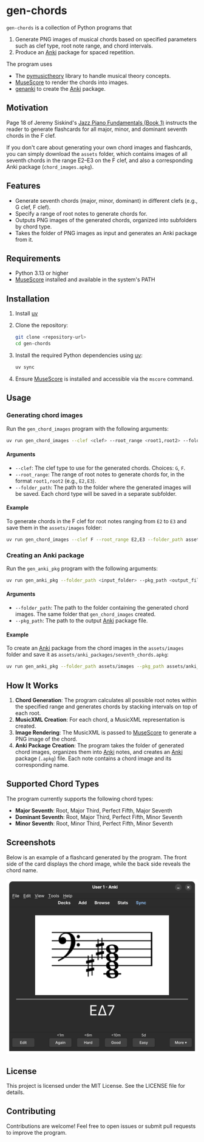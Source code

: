 # gen-chords

`gen-chords` is a collection of Python programs that
1. Generate PNG images of musical chords based on specified parameters such as clef type, root note range, and chord intervals.
2. Produce an [Anki](https://apps.ankiweb.net/) package for spaced repetition.

The program uses
- The [pymusictheory](https://github.com/valterschutz/pymusictheory) library to handle musical theory concepts.
- [MuseScore](https://musescore.org/en/download) to render the chords into images.
- [genanki](https://github.com/kerrickstaley/genanki) to create the [Anki](https://apps.ankiweb.net/) package.

## Motivation

Page 18 of Jeremy Siskind's [Jazz Piano Fundamentals (Book 1)](https://jeremysiskind.com/product/jazz-piano-fundamentals-book-1/) instructs the reader to generate flashcards for all major, minor, and dominant seventh chords in the F clef.

If you don't care about generating your own chord images and flashcards, you can simply download the `assets` folder, which contains images of all seventh chords in the range E2–E3 on the F clef, and also a corresponding Anki package (`chord_images.apkg`).


## Features

- Generate seventh chords (major, minor, dominant) in different clefs (e.g., G clef, F clef).
- Specify a range of root notes to generate chords for.
- Outputs PNG images of the generated chords, organized into subfolders by chord type.
- Takes the folder of PNG images as input and generates an Anki package from it.

## Requirements

- Python 3.13 or higher
- [MuseScore](https://musescore.org/en/download) installed and available in the system's PATH

## Installation

1. Install [uv](https://docs.astral.sh/uv/)

2. Clone the repository:
   ```bash
   git clone <repository-url>
   cd gen-chords
   ```

3. Install the required Python dependencies using [uv](https://docs.astral.sh/uv/):
   ```bash
   uv sync
   ```

4. Ensure [MuseScore](https://musescore.org/en/download) is installed and accessible via the `mscore` command.

## Usage

### Generating chord images

Run the `gen_chord_images` program with the following arguments:

```bash
uv run gen_chord_images --clef <clef> --root_range <root1,root2> --folder_path <output_folder>
```

#### Arguments

- `--clef`: The clef type to use for the generated chords. Choices: `G`, `F`.
- `--root_range`: The range of root notes to generate chords for, in the format `root1,root2` (e.g., `E2,E3`).
- `--folder_path`: The path to the folder where the generated images will be saved. Each chord type will be saved in a separate subfolder.

#### Example

To generate chords in the F clef for root notes ranging from `E2` to `E3` and save them in the `assets/images` folder:

```bash
uv run gen_chord_images --clef F --root_range E2,E3 --folder_path assets/images
```

### Creating an Anki package

Run the `gen_anki_pkg` program with the following arguments:

```bash
uv run gen_anki_pkg --folder_path <input_folder> --pkg_path <output_file>
```

#### Arguments

- `--folder_path`: The path to the folder containing the generated chord images. The same folder that `gen_chord_images` created.
- `--pkg_path`: The path to the output [Anki](https://apps.ankiweb.net/) package file.

#### Example

To create an [Anki](https://apps.ankiweb.net/) package from the chord images in the `assets/images` folder and save it as `assets/anki_packages/seventh_chords.apkg`:

```bash
uv run gen_anki_pkg --folder_path assets/images --pkg_path assets/anki_packages/seventh_chords.apkg
```

## How It Works

1. **Chord Generation**: The program calculates all possible root notes within the specified range and generates chords by stacking intervals on top of each root.
2. **MusicXML Creation**: For each chord, a MusicXML representation is created.
3. **Image Rendering**: The MusicXML is passed to [MuseScore](https://musescore.org/en/download) to generate a PNG image of the chord.
4. **Anki Package Creation**: The program takes the folder of generated chord images, organizes them into [Anki](https://apps.ankiweb.net/) notes, and creates an [Anki](https://apps.ankiweb.net/) package (`.apkg`) file. Each note contains a chord image and its corresponding name.

## Supported Chord Types

The program currently supports the following chord types:

- **Major Seventh**: Root, Major Third, Perfect Fifth, Major Seventh
- **Dominant Seventh**: Root, Major Third, Perfect Fifth, Minor Seventh
- **Minor Seventh**: Root, Minor Third, Perfect Fifth, Minor Seventh

## Screenshots

Below is an example of a flashcard generated by the program. The front side of the card displays the chord image, while the back side reveals the chord name.

![Screenshot](assets/screenshots/screenshot1.png)

## License

This project is licensed under the MIT License. See the LICENSE file for details.

## Contributing

Contributions are welcome! Feel free to open issues or submit pull requests to improve the program.
